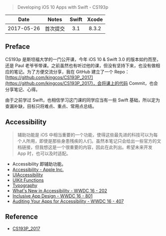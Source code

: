 > Developing iOS 10 Apps with Swift - CS193p

| Date | Notes | Swift | Xcode |
|:-----:|:-----:|:-----:|:-----:|
| 2017-05-26 | 首次提交 | 3.1 | 8.3.2 |

## Preface

CS193p 是斯坦福大学的一门公开课，今年 iOS 10 & Swift 3.0 的版本如约而至，还是 Paul 老爷爷带课。之前虽然也有听过他的课，但没有坚持下来，也没有做相应的笔记。为了方便交流分享，我在 GitHub 建立了一个 Repo：[https://github.com/kingcos/CS193P_2017](https://github.com/kingcos/CS193P_2017)，会将课上的代码 Commit，也会分享笔记、心得。

由于之前学过 Swift，也相信学习这门课的同学应当有一些 Swift 基础，所以定为查漏补缺，目标只将难点、重点、常用点总结。

## Accessibility

> 辅助功能是 iOS 中相当重要的一个功能，使得这些最先进的科技可以为每个人所用，即使是那些身患残疾的人们。虽然本笔记只会给出一些官方的文档链接，但我想这是一个很重要的内容，因此在此列出。希望未来开发 App 时，也可以及时适配。

- Accessibility 即辅助功能。
- [Accessibility - Apple Inc.](https://www.apple.com/accessibility/)
- [UIAccessibility](https://developer.apple.com/reference/uikit/uiaccessibility)
- [UIKit Functions](https://developer.apple.com/reference/uikit/uikit_functions)
- [Typography](https://developer.apple.com/ios/human-interface-guidelines/visual-design/typography)
- [What's New in Accessibility - WWDC 16 - 202](https://developer.apple.com/videos/play/wwdc2016/202)
- [Inclusive App Design - WWDC 16 - 801](https://developer.apple.com/videos/play/wwdc2016/801)
- [Auditing Your Apps for Accessibility - WWDC 16 - 407](https://developer.apple.com/videos/play/wwdc2016/407)

## Reference

- [CS193P_2017](https://github.com/kingcos/CS193P_2017)
